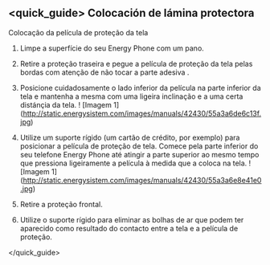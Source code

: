 ## <quick_guide> Colocación de lámina protectora

Colocação da película de proteção da tela
1. Limpe a superfície do seu Energy Phone com um pano.

2. Retire a proteção traseira e pegue  a película de proteção da tela pelas bordas  com atenção de não tocar a parte adesiva .
3. Posicione cuidadosamente o lado inferior da película na parte inferior da tela e mantenha a mesma com uma ligeira inclinação e a uma certa distánçia da tela.
! [Imagem 1] (http://static.energysistem.com/images/manuals/42430/55a3a6de6c13f.jpg)
4. Utilize um suporte rígido (um cartão de crédito,  por exemplo) para posicionar a película de proteção de tela. Comece pela parte inferior do seu telefone Energy Phone até atingir a parte superior ao mesmo tempo que pressiona ligeiramente a película à medida que a coloca na tela.
! [Imagem 1] (http://static.energysistem.com/images/manuals/42430/55a3a6e8e41e0.jpg)
5. Retire a proteção frontal.
6. Utilize o suporte rígido para eliminar as bolhas de ar que podem ter aparecido como resultado do contacto entre a tela e a película de proteção.

</quick_guide>


